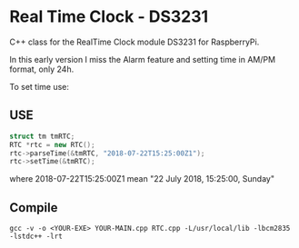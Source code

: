 # Real Time Clock - DS3231
C++ class for the RealTime Clock module DS3231 for RaspberryPi.

In this early version I miss the Alarm feature and setting time in AM/PM format, only 24h. 

To set time use:

## USE
```C++
struct tm tmRTC;
RTC *rtc = new RTC();
rtc->parseTime(&tmRTC, "2018-07-22T15:25:00Z1");
rtc->setTime(&tmRTC);
```

where 2018-07-22T15:25:00Z1 mean "22 July 2018, 15:25:00, Sunday"

## Compile
```
gcc -v -o <YOUR-EXE> YOUR-MAIN.cpp RTC.cpp -L/usr/local/lib -lbcm2835 -lstdc++ -lrt
```